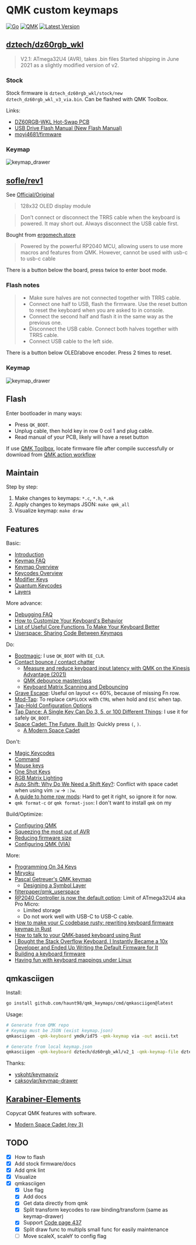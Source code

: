 # QMK custom keymaps

[![Go](https://github.com/haunt98/qmk_keymaps/actions/workflows/go.yml/badge.svg)](https://github.com/haunt98/qmk_keymaps/actions/workflows/go.yml)
[![QMK](https://github.com/haunt98/qmk_keymaps/actions/workflows/qmk.yml/badge.svg)](https://github.com/haunt98/qmk_keymaps/actions/workflows/qmk.yml)
[![Latest Version](https://img.shields.io/github/v/tag/haunt98/qmk_keymaps)](https://github.com/haunt98/qmk_keymaps/tags)

## [dztech/dz60rgb_wkl](https://github.com/qmk/qmk_firmware/tree/master/keyboards/dztech/dz60rgb_wkl)

> V2.1: ATmega32U4 (AVR), takes .bin files Started shipping in June 2021 as a
> slightly modified version of v2.

### Stock

Stock firmware is `dztech_dz60rgb_wkl/stock/new dztech_dz60rgb_wkl_v3_via.bin`.
Can be flashed with QMK Toolbox.

Links:

- [DZ60RGB-WKL Hot-Swap PCB](https://kbdfans.com/products/dz60rgb-wkl-hot-swap-pcb)
- [USB Drive Flash Manual (New Flash Manual)](https://docs.google.com/document/d/111qx6Qec4JqtIhWaZlMND-VuRnFtn9a-gJaHN8fsL7M/edit?usp=sharing)
- [moyi4681/firmware](https://github.com/moyi4681/firmware)

### Keymap

![keymap_drawer](dztech_dz60rgb_wkl/keymap_drawer/keymap.svg)

## [sofle/rev1](https://github.com/qmk/qmk_firmware/tree/master/keyboards/sofle/rev1)

See [Official/Original](https://josefadamcik.github.io/SofleKeyboard/)

> 128x32 OLED display module

> Don’t connect or disconnect the TRRS cable when the keyboard is powered. It
> may short out. Always disconnect the USB cable first.

Bought from
[ergomech.store](https://ergomech.store/shop/sofle-v2-sandwich-style-12)

> Powered by the powerful RP2040 MCU, allowing users to use more macros and
> features from QMK. However, cannot be used with usb-c to usb-c cable

There is a button below the board, press twice to enter boot mode.

### Flash notes

> - Make sure halves are not connected together with TRRS cable.
> - Connect one half to USB, flash the firmware. Use the reset button to reset
  > the keyboard when you are asked to in console.
> - Connect the second half and flash it in the same way as the previous one.
> - Disconnect the USB cable. Connect both halves together with TRRS cable.
> - Connect USB cable to the left side.

There is a button below OLED/above encoder. Press 2 times to reset.

### Keymap

![keymap_drawer](sofle_rev1/keymap_drawer/keymap.svg)

## Flash

Enter bootloader in many ways:

- Press `QK_BOOT`.
- Unplug cable, then hold key in row 0 col 1 and plug cable.
- Read manual of your PCB, likely will have a reset button

If use [QMK Toolbox](https://github.com/qmk/qmk_toolbox), locate firmware file
after compile successfully or download from
[QMK action workflow](https://github.com/haunt98/qmk_keymaps/actions/workflows/qmk.yml)

## Maintain

Step by step:

1. Make changes to keymaps: `*.c`, `*.h`, `*.mk`
2. Apply changes to keymaps JSON: `make qmk_all`
3. Visualize keymap: `make draw`

## Features

Basic:

- [Introduction](https://github.com/qmk/qmk_firmware/blob/master/docs/getting_started_introduction.md)
- [Keymap FAQ](https://github.com/qmk/qmk_firmware/blob/master/docs/faq_keymap.md)
- [Keymap Overview](https://github.com/qmk/qmk_firmware/blob/master/docs/keymap.md)
- [Keycodes Overview](https://github.com/qmk/qmk_firmware/blob/master/docs/keycodes.md)
- [Modifier Keys](https://github.com/qmk/qmk_firmware/blob/master/docs/feature_advanced_keycodes.md)
- [Quantum Keycodes](https://github.com/qmk/qmk_firmware/blob/master/docs/quantum_keycodes.md)
- [Layers](https://github.com/qmk/qmk_firmware/blob/master/docs/feature_layers.md)

More advance:

- [Debugging FAQ](https://github.com/qmk/qmk_firmware/blob/master/docs/faq_debug.md)
- [How to Customize Your Keyboard's Behavior](https://github.com/qmk/qmk_firmware/blob/master/docs/custom_quantum_functions.md)
- [List of Useful Core Functions To Make Your Keyboard Better](https://github.com/qmk/qmk_firmware/blob/master/docs/ref_functions.md)
- [Userspace: Sharing Code Between Keymaps](https://github.com/qmk/qmk_firmware/blob/master/docs/feature_userspace.md)

Do:

- [Bootmagic](https://github.com/qmk/qmk_firmware/blob/master/docs/feature_bootmagic.md):
  I use `QK_BOOT` with `EE_CLR`.
- [Contact bounce / contact chatter](https://github.com/qmk/qmk_firmware/blob/master/docs/feature_debounce_type.md)
  - [Measure and reduce keyboard input latency with QMK on the Kinesis Advantage (2021)](https://michael.stapelberg.ch/posts/2021-05-08-keyboard-input-latency-qmk-kinesis/)
  - [QMK debounce masterclass](https://kbd.news/QMK-debounce-masterclass-1435.html)
  - [Keyboard Matrix Scanning and Debouncing](https://summivox.wordpress.com/2016/06/03/keyboard-matrix-scanning-and-debouncing/)
- [Grave Escape](https://github.com/qmk/qmk_firmware/blob/master/docs/feature_grave_esc.md):
  Useful on layout <= 60%, because of missing Fn row.
- [Mod-Tap](https://github.com/qmk/qmk_firmware/blob/master/docs/mod_tap.md): To
  replace `CAPSLOCK` with `CTRL` when hold and `ESC` when tap.
- [Tap-Hold Configuration Options](https://github.com/qmk/qmk_firmware/blob/master/docs/tap_hold.md)
- [Tap Dance: A Single Key Can Do 3, 5, or 100 Different Things](https://github.com/qmk/qmk_firmware/blob/master/docs/feature_tap_dance.md):
  I use it for safely `QK_BOOT`.
- [Space Cadet: The Future, Built In](https://github.com/qmk/qmk_firmware/blob/master/docs/feature_space_cadet.md):
  Quickly press `(`, `)`.
  - [A Modern Space Cadet](https://stevelosh.com/blog/2012/10/a-modern-space-cadet/)

Don't:

- [Magic Keycodes](https://github.com/qmk/qmk_firmware/blob/master/docs/keycodes_magic.md)
- [Command](https://github.com/qmk/qmk_firmware/blob/master/docs/feature_command.md)
- [Mouse keys](https://github.com/qmk/qmk_firmware/blob/master/docs/feature_mouse_keys.md)
- [One Shot Keys](https://github.com/qmk/qmk_firmware/blob/master/docs/one_shot_keys.md)
- [RGB Matrix Lighting](https://docs.qmk.fm/#/feature_rgb_matrix)
- [Auto Shift: Why Do We Need a Shift Key?](https://github.com/qmk/qmk_firmware/blob/master/docs/feature_auto_shift.md):
  Conflict with space cadet when using vim `:w` -> `:)w`.
- [A guide to home row mods](https://precondition.github.io/home-row-mods): Hard
  to get it right, so ignore it for now.
- `qmk format-c` or `qmk format-json`: I don't want to install `qmk` on my

Build/Optimize:

- [Configuring QMK](https://github.com/qmk/qmk_firmware/blob/master/docs/config_options.md)
- [Squeezing the most out of AVR](https://github.com/qmk/qmk_firmware/blob/master/docs/squeezing_avr.md)
- [Reducing firmware size](https://get.vial.today/docs/firmware-size.html)
- [Configuring QMK (VIA)](https://www.caniusevia.com/docs/configuring_qmk)

More:

- [Programming On 34 Keys](https://peppe.rs/posts/programming_on_34_keys/)
- [Miryoku](https://github.com/manna-harbour/miryoku)
- [Pascal Getreuer's QMK keymap](https://github.com/getreuer/qmk-keymap)
  - [Designing a Symbol Layer](https://getreuer.info/posts/keyboards/symbol-layer/index.html)
- [filterpaper/qmk_userspace](https://github.com/filterpaper/qmk_userspace)
- [RP2040 Controller is now the default option](https://ergomech.store/blog/ergomech-blog-1/rp2040-controller-is-now-the-default-option-3):
  Limit of ATmega32U4 aka Pro Micro:
  - Limited storage
  - Do not work well with USB-C to USB-C cable.
- [How to make your C codebase rusty: rewriting keyboard firmware keymap in Rust](https://about.houqp.me/posts/rusty-c/)
- [How to talk to your QMK-based keyboard using Rust](http://rantsideasstuff.com/posts/2021/01/26-how-to-talk-to-your-qmk-based-keyboard-using-rust/)
- [I Bought the Stack Overflow Keyboard. I Instantly Became a 10x Developer and Ended Up Writing the Default Firmware for It](https://teknologiumum.com/posts/i-bought-the-stack-overflow-keyboard-i-instantly-became-a-10x-developer-and-ended-up-writing-the-default-firmware-for-it)
- [Building a keyboard firmware](https://matt3o.com/building-a-keyboard-firmware/)
- [Having fun with keyboard mappings under Linux](https://pulsar17.me/2023/09/keymapping)

## qmkasciigen

Install:

```sh
go install github.com/haunt98/qmk_keymaps/cmd/qmkasciigen@latest
```

Usage:

```sh
# Generate from QMK repo
# Keymap must be JSON (exist keymap.json)
qmkasciigen -qmk-keyboard ymdk/id75 -qmk-keymap via -out ascii.txt

# Generate from local keymap.json
qmkasciigen -qmk-keyboard dztech/dz60rgb_wkl/v2_1 -qmk-keymap-file dztech_dz60rgb_wkl/keymaps_json/haunt98/keymap.json -out ascii.txt
```

Thanks:

- [yskoht/keymapviz](https://github.com/yskoht/keymapviz)
- [caksoylar/keymap-drawer](https://github.com/caksoylar/keymap-drawer)

## [Karabiner-Elements](https://github.com/pqrs-org/Karabiner-Elements)

Copycat QMK features with software.

- [Modern Space Cadet (rev 3)](https://ke-complex-modifications.pqrs.org/json/space_cadet.json)

## TODO

- [x] How to flash
- [x] Add stock firmware/docs
- [x] Add qmk lint
- [x] Visualize
- [x] qmkasciigen
  - [x] Use flag
  - [x] Add docs
  - [x] Get data directly from qmk
  - [x] Split transform keycodes to raw binding/transform (same as
        keymap-drawer)
  - [x] Support [Code page 437](https://en.wikipedia.org/wiki/Code_page_437)
  - [x] Split draw func to multipls small func for easily maintenance
  - [ ] Move scaleX, scaleY to config flag
